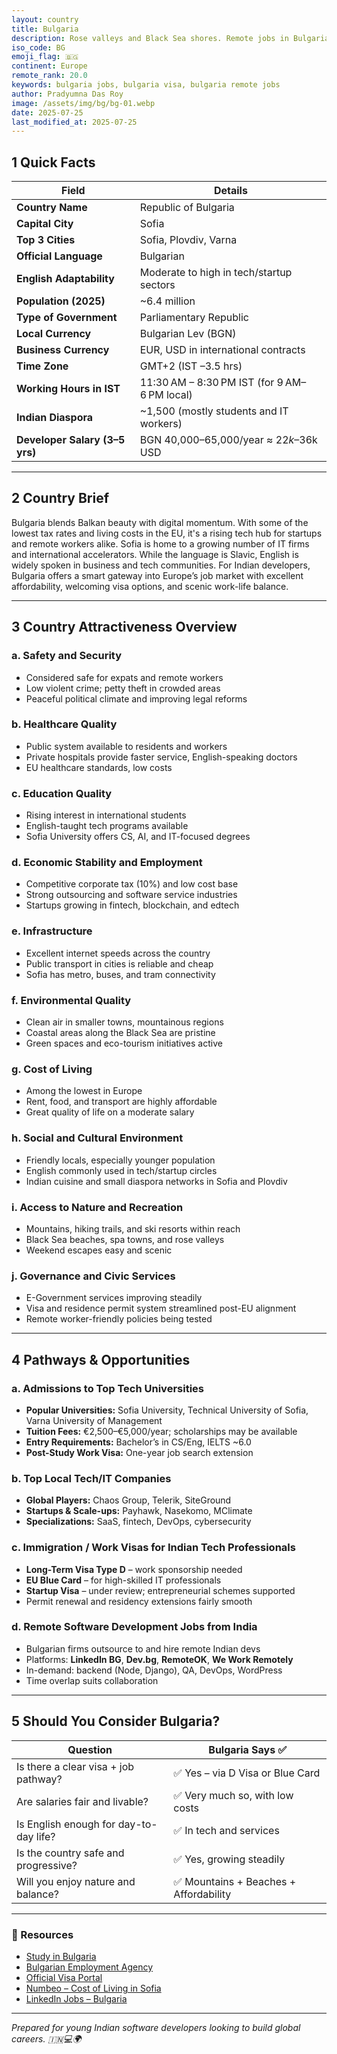 ```yaml
---
layout: country
title: Bulgaria
description: Rose valleys and Black Sea shores. Remote jobs in Bulgaria. Trilp AI curated info. Indians in Bulgaria.
iso_code: BG
emoji_flag: 🇧🇬
continent: Europe
remote_rank: 20.0
keywords: bulgaria jobs, bulgaria visa, bulgaria remote jobs
author: Pradyumna Das Roy
image: /assets/img/bg/bg-01.webp
date: 2025-07-25
last_modified_at: 2025-07-25
---
```


## 1 Quick Facts

| Field                          | Details                                      |
| ------------------------------ | -------------------------------------------- |
| **Country Name**               | Republic of Bulgaria                         |
| **Capital City**               | Sofia                                        |
| **Top 3 Cities**               | Sofia, Plovdiv, Varna                        |
| **Official Language**          | Bulgarian                                    |
| **English Adaptability**       | Moderate to high in tech/startup sectors     |
| **Population (2025)**          | ~6.4 million                                 |
| **Type of Government**         | Parliamentary Republic                       |
| **Local Currency**             | Bulgarian Lev (BGN)                          |
| **Business Currency**          | EUR, USD in international contracts          |
| **Time Zone**                  | GMT+2 (IST –3.5 hrs)                         |
| **Working Hours in IST**       | 11:30 AM – 8:30 PM IST (for 9 AM–6 PM local) |
| **Indian Diaspora**            | ~1,500 (mostly students and IT workers)      |
| **Developer Salary (3–5 yrs)** | BGN 40,000–65,000/year ≈ $22k–$36k USD       |

---

## 2 Country Brief

Bulgaria blends Balkan beauty with digital momentum. With some of the lowest tax rates and living costs in the EU, it's a rising tech hub for startups and remote workers alike. Sofia is home to a growing number of IT firms and international accelerators. While the language is Slavic, English is widely spoken in business and tech communities. For Indian developers, Bulgaria offers a smart gateway into Europe’s job market with excellent affordability, welcoming visa options, and scenic work-life balance.

---

## 3 Country Attractiveness Overview

### a. Safety and Security

- Considered safe for expats and remote workers
- Low violent crime; petty theft in crowded areas
- Peaceful political climate and improving legal reforms

### b. Healthcare Quality

- Public system available to residents and workers
- Private hospitals provide faster service, English-speaking doctors
- EU healthcare standards, low costs

### c. Education Quality

- Rising interest in international students
- English-taught tech programs available
- Sofia University offers CS, AI, and IT-focused degrees

### d. Economic Stability and Employment

- Competitive corporate tax (10%) and low cost base
- Strong outsourcing and software service industries
- Startups growing in fintech, blockchain, and edtech

### e. Infrastructure

- Excellent internet speeds across the country
- Public transport in cities is reliable and cheap
- Sofia has metro, buses, and tram connectivity

### f. Environmental Quality

- Clean air in smaller towns, mountainous regions
- Coastal areas along the Black Sea are pristine
- Green spaces and eco-tourism initiatives active

### g. Cost of Living

- Among the lowest in Europe
- Rent, food, and transport are highly affordable
- Great quality of life on a moderate salary

### h. Social and Cultural Environment

- Friendly locals, especially younger population
- English commonly used in tech/startup circles
- Indian cuisine and small diaspora networks in Sofia and Plovdiv

### i. Access to Nature and Recreation

- Mountains, hiking trails, and ski resorts within reach
- Black Sea beaches, spa towns, and rose valleys
- Weekend escapes easy and scenic

### j. Governance and Civic Services

- E-Government services improving steadily
- Visa and residence permit system streamlined post-EU alignment
- Remote worker-friendly policies being tested

---

## 4 Pathways & Opportunities

### a. Admissions to Top Tech Universities

- **Popular Universities:** Sofia University, Technical University of Sofia, Varna University of Management
- **Tuition Fees:** €2,500–€5,000/year; scholarships may be available
- **Entry Requirements:** Bachelor’s in CS/Eng, IELTS ~6.0
- **Post-Study Work Visa:** One-year job search extension

### b. Top Local Tech/IT Companies

- **Global Players:** Chaos Group, Telerik, SiteGround
- **Startups & Scale-ups:** Payhawk, Nasekomo, MClimate
- **Specializations:** SaaS, fintech, DevOps, cybersecurity

### c. Immigration / Work Visas for Indian Tech Professionals

- **Long-Term Visa Type D** – work sponsorship needed
- **EU Blue Card** – for high-skilled IT professionals
- **Startup Visa** – under review; entrepreneurial schemes supported
- Permit renewal and residency extensions fairly smooth

### d. Remote Software Development Jobs from India

- Bulgarian firms outsource to and hire remote Indian devs
- Platforms: **LinkedIn BG**, **Dev.bg**, **RemoteOK**, **We Work Remotely**
- In-demand: backend (Node, Django), QA, DevOps, WordPress
- Time overlap suits collaboration

---

## 5 Should You Consider Bulgaria?

| Question                               | Bulgaria Says ✅                       |
| -------------------------------------- | -------------------------------------- |
| Is there a clear visa + job pathway?   | ✅ Yes – via D Visa or Blue Card       |
| Are salaries fair and livable?         | ✅ Very much so, with low costs        |
| Is English enough for day-to-day life? | ✅ In tech and services                |
| Is the country safe and progressive?   | ✅ Yes, growing steadily               |
| Will you enjoy nature and balance?     | ✅ Mountains + Beaches + Affordability |

---

### 🔗 Resources

- [Study in Bulgaria](https://studyinbulgaria.bg/)
- [Bulgarian Employment Agency](https://www.az.government.bg/)
- [Official Visa Portal](https://www.mfa.bg/en/embassies/india)
- [Numbeo – Cost of Living in Sofia](https://www.numbeo.com/cost-of-living/in/Sofia)
- [LinkedIn Jobs – Bulgaria](https://www.linkedin.com/jobs/search/?location=Bulgaria)

---

_Prepared for young Indian software developers looking to build global careers. 🇮🇳💻🌍_
